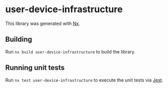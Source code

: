 # user-device-infrastructure

This library was generated with [Nx](https://nx.dev).

## Building

Run `nx build user-device-infrastructure` to build the library.

## Running unit tests

Run `nx test user-device-infrastructure` to execute the unit tests via [Jest](https://jestjs.io).
